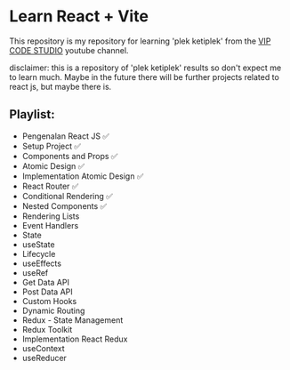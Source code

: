 # Learn React + Vite

This repository is my repository for learning 'plek ketiplek' from the [VIP CODE STUDIO](https://youtube.com/playlist?list=PLmF_zPV9ZcP346sttD4Vs2VROLlIp5kPz&si=evPKF6a_rsJP-lTV) youtube channel.

disclaimer: this is a repository of 'plek ketiplek' results so don't expect me to learn much. Maybe in the future there will be further projects related to react js, but maybe there is.

## Playlist:
 - Pengenalan React JS ✅
 - Setup Project ✅
 - Components and Props ✅
 - Atomic Design ✅
 - Implementation Atomic Design ✅
 - React Router ✅
 - Conditional Rendering ✅
 - Nested Components ✅
 - Rendering Lists
 - Event Handlers
 - State
 - useState
 - Lifecycle
 - useEffects
 - useRef
 - Get Data API
 - Post Data API
 - Custom Hooks
 - Dynamic Routing
 - Redux - State Management
 - Redux Toolkit
 - Implementation React Redux
 - useContext
 - useReducer